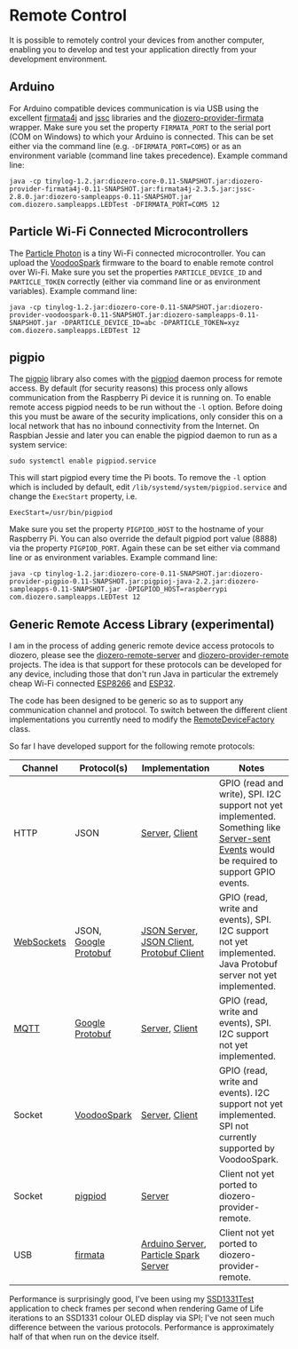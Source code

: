# Remote Control

It is possible to remotely control your devices from another computer, enabling you to develop and test your application directly from your development environment.

## Arduino

For Arduino compatible devices communication is via USB using the excellent [firmata4j](https://github.com/kurbatov/firmata4j) and [jssc](https://github.com/scream3r/java-simple-serial-connector) libraries and the [diozero-provider-firmata](https://github.com/mattjlewis/diozero/tree/master/diozero-provider-firmata) wrapper.
Make sure you set the property ```FIRMATA_PORT``` to the serial port (COM on Windows) to which your Arduino is connected. This can be set either via the command line (e.g. ```-DFIRMATA_PORT=COM5```) or as an environment variable (command line takes precedence).
Example command line:
```shell
java -cp tinylog-1.2.jar:diozero-core-0.11-SNAPSHOT.jar:diozero-provider-firmata4j-0.11-SNAPSHOT.jar:firmata4j-2.3.5.jar:jssc-2.8.0.jar:diozero-sampleapps-0.11-SNAPSHOT.jar com.diozero.sampleapps.LEDTest -DFIRMATA_PORT=COM5 12
```

## Particle Wi-Fi Connected Microcontrollers

The [Particle Photon](https://www.particle.io/products/hardware/photon-wifi-dev-kit) is a tiny Wi-Fi connected microcontroller.
You can upload the [VoodooSpark](https://github.com/voodootikigod/voodoospark) firmware to the board to enable remote control over Wi-Fi.
Make sure you set the properties ```PARTICLE_DEVICE_ID``` and ```PARTICLE_TOKEN``` correctly (either via command line or as environment variables).
Example command line:
```shell
java -cp tinylog-1.2.jar:diozero-core-0.11-SNAPSHOT.jar:diozero-provider-voodoospark-0.11-SNAPSHOT.jar:diozero-sampleapps-0.11-SNAPSHOT.jar -DPARTICLE_DEVICE_ID=abc -DPARTICLE_TOKEN=xyz com.diozero.sampleapps.LEDTest 12
```

## pigpio

The [pigpio](http://abyz.co.uk/rpi/pigpio/) library also comes with the [pigpiod](http://abyz.co.uk/rpi/pigpio/pigpiod.html) daemon process for remote access.
By default (for security reasons) this process only allows communication from the Raspberry Pi device it is running on.
To enable remote access pigpiod needs to be run without the ```-l``` option.
Before doing this you must be aware of the security implications, only consider this on a local network that has no inbound connectivity from the Internet.
On Raspbian Jessie and later you can enable the pigpiod daemon to run as a system service:
```shell
sudo systemctl enable pigpiod.service
```
This will start pigpiod every time the Pi boots. To remove the ```-l``` option which is included by default, edit ```/lib/systemd/system/pigpiod.service``` and change the ```ExecStart``` property, i.e.
```
ExecStart=/usr/bin/pigpiod
```
Make sure you set the property ```PIGPIOD_HOST``` to the hostname of your Raspberry Pi.
You can also override the default pigpiod port value (8888) via the property ```PIGPIOD_PORT```.
Again these can be set either via command line or as environment variables.
Example command line:
```shell
java -cp tinylog-1.2.jar:diozero-core-0.11-SNAPSHOT.jar:diozero-provider-pigpio-0.11-SNAPSHOT.jar:pigpioj-java-2.2.jar:diozero-sampleapps-0.11-SNAPSHOT.jar -DPIGPIOD_HOST=raspberrypi com.diozero.sampleapps.LEDTest 12
```

## Generic Remote Access Library (experimental)

I am in the process of adding generic remote device access protocols to diozero, please see the [diozero-remote-server](https://github.com/mattjlewis/diozero/tree/master/diozero-remote-server) and [diozero-provider-remote](https://github.com/mattjlewis/diozero/tree/master/diozero-provider-remote) projects.
The idea is that support for these protocols can be developed for any device, including those that don't run Java in particular the extremely cheap Wi-Fi connected [ESP8266](https://en.wikipedia.org/wiki/ESP8266) and  [ESP32](https://en.wikipedia.org/wiki/ESP32).

The code has been designed to be generic so as to support any communication channel and protocol. To switch between the different client implementations you currently need to modify the [RemoteDeviceFactory](https://github.com/mattjlewis/diozero/blob/master/diozero-provider-remote/src/main/java/com/diozero/internal/provider/remote/devicefactory/RemoteDeviceFactory.java) class.

So far I have developed support for the following remote protocols:

| Channel | Protocol(s) | Implementation | Notes |
| ------- | ----------- | -------------- | ----- |
| HTTP | JSON | [Server](https://github.com/mattjlewis/diozero/blob/master/diozero-remote-server/src/main/java/com/diozero/remote/http/DiozeroController.java), [Client](https://github.com/mattjlewis/diozero/blob/master/diozero-provider-remote/src/main/java/com/diozero/internal/provider/remote/http/JsonHttpProtocolHandler.java) | GPIO (read and write), SPI. I2C support not yet implemented. Something like [Server-sent Events](https://en.wikipedia.org/wiki/Server-sent_events) would be required to support GPIO events. |
| [WebSockets](https://en.wikipedia.org/wiki/WebSocket) | JSON, [Google Protobuf](https://developers.google.com/protocol-buffers/) | [JSON Server](https://github.com/mattjlewis/diozero/blob/master/diozero-remote-server/src/main/java/com/diozero/remote/websocket/JsonWebSocket.java), [JSON Client](https://github.com/mattjlewis/diozero/blob/master/diozero-provider-remote/src/main/java/com/diozero/internal/provider/remote/websocket/JsonWebSocketProtocolHandler.java), [Protobuf Client](https://github.com/mattjlewis/diozero/blob/master/diozero-provider-remote/src/main/java/com/diozero/internal/provider/remote/websocket/ProtobufWebSocketProtocolHandler.java) | GPIO (read, write and events), SPI. I2C support not yet implemented. Java Protobuf server not yet implemented. |
| [MQTT](https://en.wikipedia.org/wiki/MQTT) | [Google Protobuf](https://developers.google.com/protocol-buffers/) | [Server](https://github.com/mattjlewis/diozero/blob/master/diozero-remote-server/src/main/java/com/diozero/remote/mqtt/MqttServer.java), [Client](https://github.com/mattjlewis/diozero/blob/master/diozero-provider-remote/src/main/java/com/diozero/internal/provider/remote/mqtt/ProtobufMqttProtocolHandler.java) | GPIO (read, write and events), SPI. I2C support not yet implemented. |
| Socket | [VoodooSpark](https://github.com/voodootikigod/voodoospark) | [Server](https://github.com/voodootikigod/voodoospark), [Client](https://github.com/mattjlewis/diozero/blob/master/diozero-provider-remote/src/main/java/com/diozero/internal/provider/remote/voodoospark/VoodooSparkProtocolHandler.java) | GPIO (read, write and events). I2C support not yet implemented. SPI not currently supported by VoodooSpark. |
| Socket | [pigpiod](http://abyz.co.uk/rpi/pigpio/pigpiod.html) | [Server](http://abyz.co.uk/rpi/pigpio/pigpiod.html) | Client not yet ported to diozero-provider-remote. |
| USB | [firmata](https://github.com/firmata/protocol) | [Arduino Server](https://github.com/firmata/arduino), [Particle Spark Server](https://github.com/firmata/spark) | Client not yet ported to diozero-provider-remote. |

Performance is surprisingly good, I've been using my [SSD1331Test](https://github.com/mattjlewis/diozero/blob/master/diozero-sampleapps/src/main/java/com/diozero/sampleapps/SSD1331Test.java) application to check frames per second when rendering Game of Life iterations to an SSD1331 colour OLED display via SPI; I've not seen much difference between the various protocols. Performance is approximately half of that when run on the device itself.
